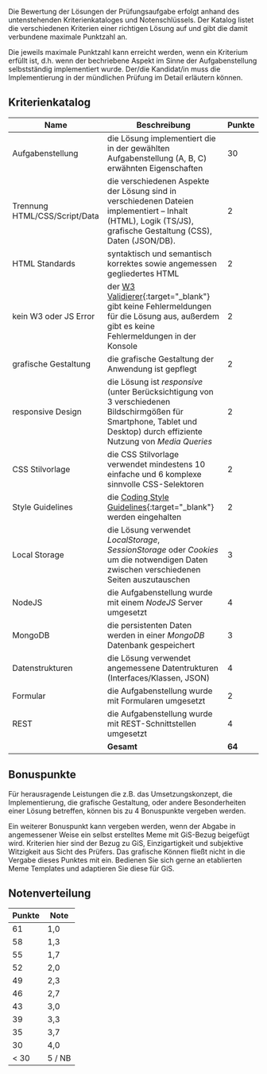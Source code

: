 <!-- # Bewertungskriterien -->

Die Bewertung der Lösungen der Prüfungsaufgabe erfolgt anhand des untenstehenden Kriterienkataloges und Notenschlüssels. Der Katalog listet die verschiedenen Kriterien einer richtigen Lösung auf und gibt die damit verbundene maximale Punktzahl an. 

Die jeweils maximale Punktzahl kann erreicht werden, wenn ein Kriterium erfüllt ist, d.h. wenn der bechriebene Aspekt im Sinne der Aufgabenstellung selbstständig implementiert wurde. Der/die Kandidat/in muss die Implementierung in der mündlichen Prüfung im Detail erläutern können.

## Kriterienkatalog

| Name                   | Beschreibung | Punkte   |
|------------------------|--------------|----------|
| Aufgabenstellung       | die Lösung implementiert die in der gewählten Aufgabenstellung (A, B, C) erwähnten Eigenschaften |30|
| Trennung HTML/CSS/Script/Data | die verschiedenen Aspekte der Lösung sind in verschiedenen Dateien implementiert – Inhalt (HTML), Logik (TS/JS), grafische Gestaltung (CSS), Daten (JSON/DB). |2|
| HTML Standards         | syntaktisch und semantisch korrektes sowie angemessen gegliedertes HTML |2|
| kein W3 oder JS Error  | der [W3 Validierer](https://validator.w3.org/){:target="_blank"} gibt keine Fehlermeldungen für die Lösung aus, außerdem gibt es keine Fehlermeldungen in der Konsole|2|
| grafische Gestaltung   | die grafische Gestaltung der Anwendung ist gepflegt |2|
| responsive Design      | die Lösung ist *responsive* (unter Berücksichtigung von 3 verschiedenen Bildschirmgößen für Smartphone, Tablet und Desktop) durch effiziente Nutzung von *Media Queries* |2|
| CSS Stilvorlage        | die CSS Stilvorlage verwendet mindestens 10 einfache und 6 komplexe sinnvolle CSS-Selektoren |2|
| Style Guidelines       | die [Coding Style Guidelines](https://hs-furtwangen.github.io/GIS-SoSe-2021/codingstyle/){:target="_blank"} werden eingehalten |2|
| Local Storage | die Lösung verwendet *LocalStorage*, *SessionStorage* oder *Cookies* um die notwendigen Daten zwischen verschiedenen Seiten auszutauschen |3|
| NodeJS                 | die Aufgabenstellung wurde mit einem *NodeJS* Server umgesetzt |4|
| MongoDB                | die persistenten Daten werden in einer *MongoDB* Datenbank gespeichert |3|
| Datenstrukturen        | die Lösung verwendet angemessene Datentrukturen (Interfaces/Klassen, JSON) |4|
| Formular               | die Aufgabenstellung wurde mit Formularen umgesetzt |2|
| REST                   | die Aufgabenstellung wurde mit REST-Schnittstellen umgesetzt |4|
| | **Gesamt** | **64** |

## Bonuspunkte

Für herausragende Leistungen die z.B. das Umsetzungskonzept, die Implementierung, die grafische Gestaltung, oder andere Besonderheiten einer Lösung betreffen, können bis zu 4 Bonuspunkte vergeben werden.

Ein weiterer Bonuspunkt kann vergeben werden, wenn der Abgabe in angemessener Weise ein selbst erstelltes Meme mit GiS-Bezug beigefügt wird. Kriterien hier sind der Bezug zu GiS, Einzigartigkeit und subjektive Witzigkeit aus Sicht des Prüfers. Das grafische Können fließt nicht in die Vergabe dieses Punktes mit ein. Bedienen Sie sich gerne an etablierten Meme Templates und adaptieren Sie diese für GiS.

## Notenverteilung

| Punkte | Note |
| -  | - |
| 61 | 1,0 |
| 58 | 1,3 |
| 55 | 1,7 |
| 52 | 2,0 |
| 49 | 2,3 |
| 46 | 2,7 |
| 43 | 3,0 |
| 39 | 3,3 |
| 35 | 3,7 |
| 30 | 4,0 |
| < 30 | 5 / NB|
